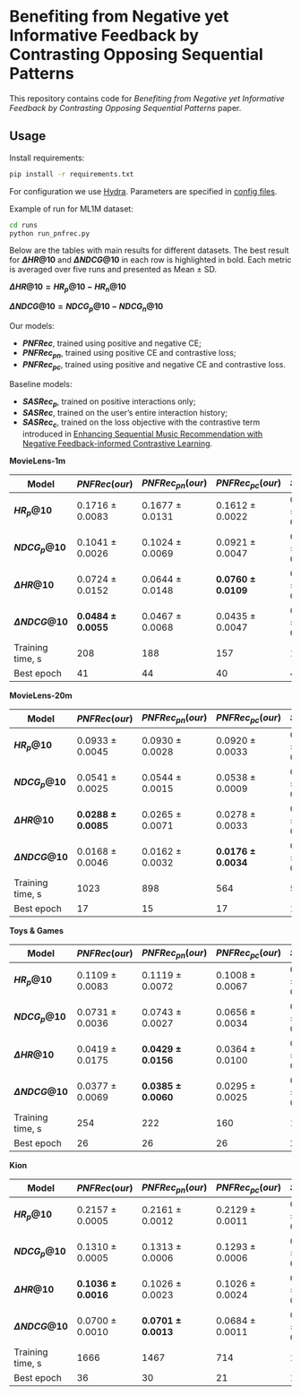 # Benefiting from Negative yet Informative Feedback by Contrasting Opposing Sequential Patterns

This repository contains code for *Benefiting from Negative yet Informative Feedback by Contrasting Opposing Sequential Patterns* paper.

## Usage
Install requirements:
```sh
pip install -r requirements.txt
```

For configuration we use [Hydra](https://hydra.cc/). Parameters are specified in [config files](runs/configs/).

Example of run for ML1M dataset:

```sh
cd runs
python run_pnfrec.py 
```
Below are the tables with main results for different datasets. The best result for **$\Delta HR@10$** and **$\Delta NDCG@10$** in each row is highlighted in bold. Each metric is averaged over five runs and presented as Mean $\pm$ SD.

**$\Delta HR@10 = HR_p@10 - HR_n@10$** 

**$\Delta NDCG@10 = NDCG_p@10 - NDCG_n@10$**

Our models:
* **$PNFRec$**, trained using positive and negative CE;
* **$PNFRec_{pn}$**, trained using positive CE and contrastive
loss;
* **$PNFRec_{pc}$**, trained using positive and negative CE and contrastive loss.

Baseline models:
* **$SASRec_p$**, trained on positive interactions only;
* **$SASRec$**, trained on the user’s entire interaction history;
* **$SASRec_c$**, trained on the loss objective with the contrastive term introduced in [Enhancing Sequential Music Recommendation with Negative Feedback-informed Contrastive Learning](https://arxiv.org/abs/2409.07367).

**MovieLens-1m**

| **Model**          | **$PNFRec (our)$**   | **$PNFRec_{pn} (our)$**|**$PNFRec_{pc} (our)$**| **$SASRec_p$**   |**$SASRec_c$**    |**$SASRec$**      |
|--------------------|--------------------|--------------------|-------------------|----------------|----------------|----------------|
| **$HR_p@10$**      | 0.1716 $\pm$ 0.0083| 0.1677 $\pm$ 0.0131| 0.1612 $\pm$ 0.0022| 0.1587 $\pm$ 0.0112| 0.1638 $\pm$ 0.0083| 0.1683 $\pm$ 0.0089|
| **$NDCG_p@10$**    | 0.1041 $\pm$ 0.0026|	0.1024 $\pm$ 0.0069| 0.0921 $\pm$ 0.0047|	0.0935 $\pm$ 0.0086| 0.0892 $\pm$ 0.0053| 0.0927 $\pm$ 0.0034|      
| **$\Delta HR@10$** | 0.0724 $\pm$ 0.0152|	0.0644 $\pm$ 0.0148| **0.0760 $\pm$ 0.0109**|	0.0726 $\pm$ 0.0170| -0.0213 $\pm$ 0.0044|	-0.0160 $\pm$ 0.0061|
|**$\Delta NDCG@10$**| **0.0484 $\pm$ 0.0055**|	0.0467 $\pm$ 0.0068| 0.0435 $\pm$ 0.0047|	0.0449 $\pm$ 0.0052| -0.0174 $\pm$ 0.0036|	-0.0116 $\pm$ 0.0064|
| Training time, s      | 208|188|	157|	123|	423|	160|
| Best epoch     |41|	44|	40|	42|	52|	41|

**MovieLens-20m**

| **Model**          | **$PNFRec (our)$**   | **$PNFRec_{pn} (our)$**|**$PNFRec_{pc} (our)$**| **$SASRec_p$**   |**$SASRec_c$**    |**$SASRec$**      |
|--------------------|--------------------|--------------------|-------------------|----------------|----------------|----------------|
| **$HR_p@10$**      | 0.0933 $\pm$ 0.0045| 0.0930 $\pm$ 0.0028| 0.0920 $\pm$ 0.0033| 0.0873 $\pm$ 0.0053| 0.0893 $\pm$ 0.0014| 0.0902 $\pm$ 0.0026|
| **$NDCG_p@10$**    | 0.0541 $\pm$ 0.0025|	0.0544 $\pm$ 0.0015| 0.0538 $\pm$ 0.0009|	0.0511 $\pm$ 0.0032| 0.0541 $\pm$ 0.0010| 0.0545 $\pm$ 0.0011|      
| **$\Delta HR@10$** | **0.0288 $\pm$ 0.0085**|	0.0265 $\pm$ 0.0071| 0.0278 $\pm$ 0.0033|	0.0276 $\pm$ 0.0047| 0.0016 $\pm$ 0.0022|	0.0043 $\pm$ 0.0050|
|**$\Delta NDCG@10$**| 0.0168 $\pm$ 0.0046|	0.0162 $\pm$ 0.0032| **0.0176 $\pm$ 0.0034**|	0.0174 $\pm$ 0.0042| 0.0007 $\pm$ 0.0023|	0.0028 $\pm$ 0.0029|
| Training time, s      | 1023|	898|	564|	549|	2755|	1959|
| Best epoch     |17|	15|	17|	17|	23|	19|

**Toys & Games**

| **Model**          | **$PNFRec (our)$**   | **$PNFRec_{pn} (our)$**|**$PNFRec_{pc} (our)$**| **$SASRec_p$**   |**$SASRec_c$**    |**$SASRec$**      |
|--------------------|--------------------|--------------------|-------------------|----------------|----------------|----------------|
| **$HR_p@10$**      | 0.1109 $\pm$ 0.0083| 0.1119 $\pm$ 0.0072| 0.1008 $\pm$ 0.0067| 0.0998 $\pm$ 0.0039| 0.1279 $\pm$ 0.0041| 0.1275 $\pm$ 0.0043|
| **$NDCG_p@10$**    | 0.0731 $\pm$ 0.0036|	0.0743 $\pm$ 0.0027| 0.0656 $\pm$ 0.0034|	0.0661 $\pm$ 0.0035| 0.0795 $\pm$ 0.0019| 0.0804 $\pm$ 0.0014|      
| **$\Delta HR@10$** | 0.0419 $\pm$ 0.0175|	**0.0429 $\pm$ 0.0156**| 0.0364 $\pm$ 0.0100|	0.0354 $\pm$ 0.0037| -0.0284 $\pm$ 0.0096|	-0.0425 $\pm$ 0.0116|
|**$\Delta NDCG@10$**| 0.0377 $\pm$ 0.0069|	**0.0385 $\pm$ 0.0060**| 0.0295 $\pm$ 0.0025|	0.0290 $\pm$ 0.0024| -0.0191 $\pm$ 0.0079|	-0.0256 $\pm$ 0.0078|
| Training time, s     | 254|	222|	160|	158|	313|	260|
| Best epoch     |26|	26|	26|	26|	35|	30|

**Kion**

| **Model**          | **$PNFRec (our)$**   | **$PNFRec_{pn} (our)$**|**$PNFRec_{pc} (our)$**| **$SASRec_p$**   |**$SASRec_c$**    |**$SASRec$**      |
|--------------------|--------------------|--------------------|-------------------|----------------|----------------|----------------|
| **$HR_p@10$**      | 0.2157 $\pm$ 0.0005| 0.2161 $\pm$ 0.0012| 0.2129 $\pm$ 0.0011| 0.2135 $\pm$ 0.0020| 0.2182 $\pm$ 0.0011| 0.2180 $\pm$ 0.0014|
| **$NDCG_p@10$**    | 0.1310 $\pm$ 0.0005|	0.1313 $\pm$ 0.0006| 0.1293 $\pm$ 0.0006|	0.1300 $\pm$ 0.0011| 0.1308 $\pm$ 0.0009| 0.1316 $\pm$ 0.0009|      
| **$\Delta HR@10$** | **0.1036 $\pm$ 0.0016**|	0.1026 $\pm$ 0.0023| 0.1026 $\pm$ 0.0024|	0.1024 $\pm$ 0.0019| 0.0727 $\pm$ 0.0018|	0.0719 $\pm$ 0.0047|
|**$\Delta NDCG@10$**| 0.0700 $\pm$ 0.0010|	**0.0701 $\pm$ 0.0013**| 0.0684 $\pm$ 0.0011|	0.0689 $\pm$ 0.0009| 0.0506 $\pm$ 0.0014|	0.0521 $\pm$ 0.0012|
| Training time, s    | 1666|	1467|	714|	1004|	1730|	1124|
| Best epoch     |36 |	30|	21|	19|	32|	28|
